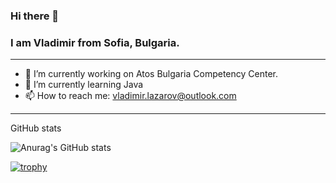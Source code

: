 ### Hi there 👋 
### I am Vladimir from Sofia, Bulgaria.
-------------------------------------------------------------------------------
- 🔭 I’m currently working on Atos Bulgaria Competency Center.
- 🌱 I’m currently learning Java
- 📫 How to reach me: vladimir.lazarov@outlook.com
-------------------------------------------------------------------------------
GitHub stats

![Anurag's GitHub stats](https://github-readme-stats.vercel.app/api?username=Taraskonski&count_private=true)

[![trophy](https://github-profile-trophy.vercel.app/?username=Taraskonski)](https://github.com/ryo-ma/github-profile-trophy)
